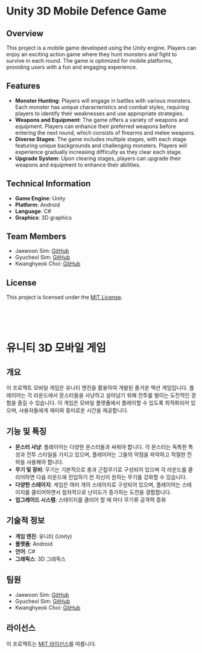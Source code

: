 

# Unity 3D Mobile Defence Game

## Overview
This project is a mobile game developed using the Unity engine. Players can enjoy an exciting action game where they hunt monsters and fight to survive in each round. The game is optimized for mobile platforms, providing users with a fun and engaging experience.

## Features
- **Monster Hunting**: Players will engage in battles with various monsters. Each monster has unique characteristics and combat styles, requiring players to identify their weaknesses and use appropriate strategies.
- **Weapons and Equipment**: The game offers a variety of weapons and equipment. Players can enhance their preferred weapons before entering the next round, which consists of firearms and melee weapons.
- **Diverse Stages**: The game includes multiple stages, with each stage featuring unique backgrounds and challenging monsters. Players will experience gradually increasing difficulty as they clear each stage.
- **Upgrade System**: Upon clearing stages, players can upgrade their weapons and equipment to enhance their abilities.

## Technical Information
- **Game Engine**: Unity
- **Platform**: Android
- **Language**: C#
- **Graphics**: 3D graphics

## Team Members
- Jaewoon Sim: [GitHub](https://github.com/jaejae990921)
- Gyucheol Sim: [GitHub](https://github.com/sphy1597)
- Kwanghyeok Choi: [GitHub](https://github.com/806hyogi)

## License
This project is licensed under the [MIT License](/path/to/license).

<br>
<br>
<br>


# 유니티 3D 모바일 게임 

## 개요
이 프로젝트 모바일 게임은 유니티 엔진을 활용하여 개발된 즐거운 액션 게임입니다. 플레이어는 각 라운드에서 몬스터들을 사냥하고 살아남기 위해 전투를 벌이는 도전적인 경험을 즐길 수 있습니다. 이 게임은 모바일 플랫폼에서 플레이할 수 있도록 최적화되어 있으며, 사용자들에게 재미와 흥미로운 시간을 제공합니다.

## 기능 및 특징
- **몬스터 사냥**: 플레이어는 다양한 몬스터들과 싸워야 합니다. 각 몬스터는 독특한 특성과 전투 스타일을 가지고 있으며, 플레이어는 그들의 약점을 파악하고 적절한 전략을 사용해야 합니다.
- **무기 및 장비**: 무기는 기본적으로 총과 근접무기로 구성되어 있으며 각 라운드를 클리어하면 다음 라운드에 진입하기 전 자신이 원하는 무기를 강화할 수 있습니다. 
- **다양한 스테이지**: 게임은 여러 개의 스테이지로 구성되어 있으며, 플레이어는 스테이지를 클리어하면서 점차적으로 난이도가 증가하는 도전을 경험합니다.
- **업그레이드 시스템**: 스테이지를 클리어 할 때 마다 무기류 공격력 증화

## 기술적 정보
- **게임 엔진**: 유니티 (Unity)
- **플랫폼**: Android
- **언어**: C#
- **그래픽스**: 3D 그래픽스


## 팀원  
- Jaewoon Sim: [GitHub](https://github.com/jaejae990921)
- Gyucheol Sim: [GitHub](https://github.com/sphy1597)
- Kwanghyeok Choi: [GitHub](https://github.com/806hyogi)

## 라이선스
이 프로젝트는 [MIT 라이선스](/path/to/license)를 따릅니다.
